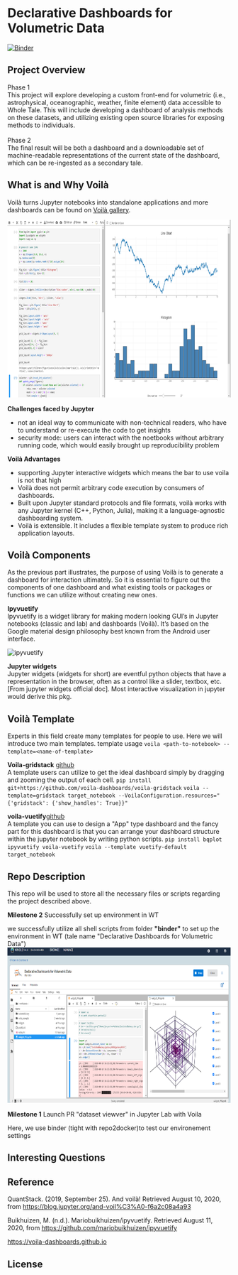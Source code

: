 # Declarative Dashboards for Volumetric Data

[![Binder](https://mybinder.org/badge_logo.svg)](https://mybinder.org/v2/gh/YilinXia/WT_Declarative_Dashboard/master?urlpath=lab/tree/widgyts_PR.ipynb)

## Project Overview
Phase 1 <br>
This project will explore developing a custom front-end for volumetric (i.e., astrophysical, oceanographic, weather, finite element) data accessible to Whole Tale. This will include developing a dashboard of analysis methods on these datasets, and utilizing existing open source libraries for exposing methods to individuals. <br><br>
Phase 2<br>
The final result will be both a dashboard and a downloadable set of machine-readable representations of the current state of the dashboard, which can be re-ingested as a secondary tale.

## What is and Why Voilà

Voilà turns Jupyter notebooks into standalone applications and more dashboards can be found on [Voilà gallery](https://voila-gallery.org/).

<img src="image/bqplot.png"  width="900" height="400">

**Challenges faced by Jupyter**
- not an ideal way to communicate with non-technical readers, who have to understand or re-execute the code to get insights
- security mode: users can interact with the noetbooks without arbitrary running code, which would easily brought up reproducibility problem

**Voilà Advantages**
* supporting Jupyter interactive widgets which means the bar to use voila is not that high
* Voilà does not permit arbitrary code execution by consumers of dashboards.
* Built upon Jupyter standard protocols and file formats, voilà works with any Jupyter kernel (C++, Python, Julia), making it a language-agnostic dashboarding system.
* Voilà is extensible. It includes a flexible template system to produce rich application layouts. 


## Voilà Components
As the previous part illustrates, the purpose of using Voilà is to generate a dashboard for interaction ultimately. So it is essential to figure out the components of one dashboard and what existing tools or packages or functions we can utilize without creating new ones.

**Ipyvuetify** <br>
Ipyvuetify is a widget library for making modern looking GUI’s in Jupyter notebooks (classic and lab) and dashboards (Voilà). It’s based on the Google material design philosophy best known from the Android user interface.

![ipyvuetify](https://user-images.githubusercontent.com/46192475/79730684-78954880-82f1-11ea-855b-43a2b619ca04.gif)

**Jupyter widgets** <br>
Jupyter widgets (widgets for short) are eventful python objects that have a representation in the browser, often as a control like a slider, textbox, etc. [From jupyter widgets official doc]. Most interactive visualization in jupyter would derive this pkg.

## Voilà Template
Experts in this field create many templates for people to use. Here we will introduce two main templates.
template usage `voila <path-to-notebook> --template=<name-of-template>`

**Voila-gridstack** [github](https://github.com/voila-dashboards/voila-gridstack) <br>
A template users can utilize to get the ideal dashboard simply by dragging and zooming the output of each cell.
`pip install git+https://github.com/voila-dashboards/voila-gridstack`
`voila --template=gridstack target_notebook --VoilaConfiguration.resources="{'gridstack': {'show_handles': True}}"`

**voila-vuetify**[github](https://github.com/voila-dashboards/voila-vuetify) <br>
A template you can use to design a "App" type dashboard and the fancy part for this dashboard is that you can arrange your dashboard structure within the jupyter notebook by writing python scripts.
`pip install bqplot ipyvuetify voila-vuetify`
`voila --template vuetify-default target_notebook`


## Repo Description
This repo will be used to store all the necessary files or scripts regarding the project described above.
 

**Milestone 2** Successfully set up environment in WT

 we successfully utilize all shell scripts from folder **"binder"** to set up the environment in WT (tale name "Declarative Dashboards for Volumetric Data")
 <img src="image/WT.png"  width="900" height="350">

**Milestone 1** Launch PR "dataset viewver" in Jupyter Lab with Voila

Here, we use binder (tight with repo2docker)to test our environement settings

## Interesting Questions


## Reference
QuantStack. (2019, September 25). And voilà! Retrieved August 10, 2020, from https://blog.jupyter.org/and-voil%C3%A0-f6a2c08a4a93

Buikhuizen, M. (n.d.). Mariobuikhuizen/ipyvuetify. Retrieved August 11, 2020, from https://github.com/mariobuikhuizen/ipyvuetify

https://voila-dashboards.github.io


## License


